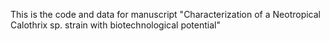 This is the code and data for manuscript "Characterization of a Neotropical Calothrix sp. strain with biotechnological potential"
